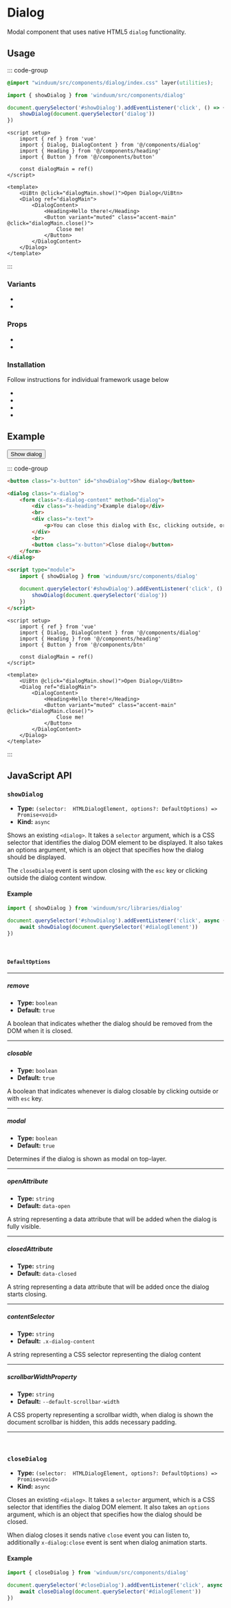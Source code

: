 # Dialog
Modal component that uses native HTML5 `dialog` functionality.

<ViewSourceGh href="https://github.com/winduum/winduum/blob/main/src/components/dialog" />

## Usage

::: code-group
```css
@import "winduum/src/components/dialog/index.css" layer(utilities);
```
```js
import { showDialog } from 'winduum/src/components/dialog'

document.querySelector('#showDialog').addEventListener('click', () => {
    showDialog(document.querySelector('dialog'))
})
```
```vue
<script setup>
    import { ref } from 'vue'
    import { Dialog, DialogContent } from '@/components/dialog'
    import { Heading } from '@/components/heading'
    import { Button } from '@/components/button'

    const dialogMain = ref()
</script>

<template>
    <UiBtn @click="dialogMain.show()">Open Dialog</UiBtn>
    <Dialog ref="dialogMain">
        <DialogContent>
            <Heading>Hello there!</Heading>
            <Button variant="muted" class="accent-main" @click="dialogMain.close()">
                Close me!
            </Button>
        </DialogContent>
    </Dialog>
</template>
```
:::

### Variants
* <LinkGh name="default" path="components/dialog" />
* <LinkGh name="content" path="components/dialog" />

### Props
* <LinkGh name="default" path="components/dialog/props" />
* <LinkGh name="content" path="components/dialog/props" />


### Installation
Follow instructions for individual framework usage below

* <LinkGh name="winduum" url="https://github.com/winduum/winduum/blob/main/src/components/dialog" />
* <LinkGh name="winduum-vue" url="https://github.com/winduum/winduum-vue/blob/main/src/components/dialog" />
* <LinkGh name="winduum-react" url="https://github.com/winduum/winduum-react/blob/main/src/components/dialog" />
* <LinkGh name="winduum-stimulus" url="https://github.com/winduum/winduum-stimulus/blob/main/components/dialog" />

## Example

<div class="iframe">
    <button class="x-button" id="showDialog">Show dialog</button>
</div>

<dialog class="x-dialog" id="dialogExample">
    <form class="x-dialog-content" method="dialog">
      <div class="x-heading">Example dialog</div>
      <br>
      <div class="x-text">
          <p>You can close this dialog with Esc, clicking outside, or by form submit</p>
      </div>
      <br>
      <button class="x-button">Close dialog</button>
    </form>
</dialog>

::: code-group
```html
<button class="x-button" id="showDialog">Show dialog</button>

<dialog class="x-dialog">
    <form class="x-dialog-content" method="dialog">
        <div class="x-heading">Example dialog</div>
        <br>
        <div class="x-text">
            <p>You can close this dialog with Esc, clicking outside, or by form submit</p>
        </div>
        <br>
        <button class="x-button">Close dialog</button>
    </form>
</dialog>

<script type="module">
    import { showDialog } from 'winduum/src/components/dialog'

    document.querySelector('#showDialog').addEventListener('click', () => {
        showDialog(document.querySelector('dialog'))
    })
</script>
```
```vue
<script setup>
    import { ref } from 'vue'
    import { Dialog, DialogContent } from '@/components/dialog'
    import { Heading } from '@/components/heading'
    import { Button } from '@/components/btn'

    const dialogMain = ref()
</script>

<template>
    <UiBtn @click="dialogMain.show()">Open Dialog</UiBtn>
    <Dialog ref="dialogMain">
        <DialogContent>
            <Heading>Hello there!</Heading>
            <Button variant="muted" class="accent-main" @click="dialogMain.close()">
                Close me!
            </Button>
        </DialogContent>
    </Dialog>
</template>

```
:::

## JavaScript API

### `showDialog`

* **Type:** `(selector:  HTMLDialogElement, options?: DefaultOptions) => Promise<void>`
* **Kind:** `async`

Shows an existing `<dialog>`. It takes a `selector` argument, which is a CSS selector that identifies the dialog DOM element to be displayed. It also takes an options argument, which is an object that specifies how the dialog should be displayed.

The `closeDialog` event is sent upon closing with the `esc` key or clicking outside the dialog content window.

#### Example

```js
import { showDialog } from 'winduum/src/libraries/dialog'

document.querySelector('#showDialog').addEventListener('click', async () => {
    await showDialog(document.querySelector('#dialogElement'))
})
```
<br>

#### `DefaultOptions`

---

##### remove

* **Type:** `boolean`
* **Default:** `true`

A boolean that indicates whether the dialog should be removed from the DOM when it is closed.

---

##### closable

* **Type:** `boolean`
* **Default:** `true`

A boolean that indicates whenever is dialog closable by clicking outside or with `esc` key.

---

##### modal

* **Type:** `boolean`
* **Default:** `true`

Determines if the dialog is shown as modal on top-layer.

---

##### openAttribute

* **Type:** `string`
* **Default:** `data-open`

A string representing a data attribute that will be added when the dialog is fully visible.

---

##### closedAttribute

* **Type:** `string`
* **Default:** `data-closed`

A string representing a data attribute that will be added once the dialog starts closing.

---

##### contentSelector

* **Type:** `string`
* **Default:** `.x-dialog-content`

A string representing a CSS selector representing the dialog content

---

##### scrollbarWidthProperty

* **Type:** `string`
* **Default:** `--default-scrollbar-width`

A CSS property representing a scrollbar width, when dialog is shown the document scrollbar is hidden, this adds necessary padding.

---

<br>

### `closeDialog`

* **Type:** `(selector:  HTMLDialogElement, options?: DefaultOptions) => Promise<void>`
* **Kind:** `async`

Closes an existing `<dialog>`.
It takes a `selector` argument, which is a CSS selector that identifies the dialog DOM element.
It also takes an `options` argument, which is an object that specifies how the dialog should be closed.

When dialog closes it sends native `close` event you can listen to,
additionally `x-dialog:close` event is sent when dialog animation starts. 

#### Example

```js
import { closeDialog } from 'winduum/src/components/dialog'

document.querySelector('#closeDialog').addEventListener('click', async () => {
    await closeDialog(document.querySelector('#dialogElement'))
})
```

